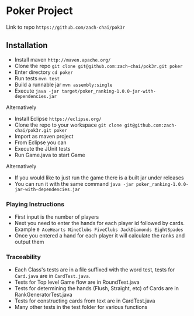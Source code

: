 # Poker Project

Link to repo ```https://github.com/zach-chai/pok3r```

## Installation
* Install maven ```http://maven.apache.org/```
* Clone the repo ```git clone git@github.com:zach-chai/pok3r.git poker```
* Enter directory ```cd poker```
* Run tests ```mvn test```
* Build a runnable jar ```mvn assembly:single```
* Execute ```java -jar target/poker_ranking-1.0.0-jar-with-dependencies.jar```

Alternatively
* Install Eclipse ```https://eclipse.org/```
* Clone the repo to your workspace ```git clone git@github.com:zach-chai/pok3r.git poker```
* Import as maven project
* From Eclipse you can
 * Execute the JUnit tests
 * Run Game.java to start Game

Alternatively
* If you would like to just run the game there is a built jar under releases
* You can run it with the same command ```java -jar poker_ranking-1.0.0-jar-with-dependencies.jar```


### Playing Instructions
* First input is the number of players
* Next you need to enter the hands for each player id followed by cards. Example ```0 AceHearts NineClubs FiveClubs JackDiamonds EightSpades```
* Once you entered a hand for each player it will calculate the ranks and output them

### Traceability
* Each Class's tests are in a file suffixed with the word test, tests for ```Card.java``` are in ```CardTest.java```.
* Tests for Top level Game flow are in RoundTest.java
* Tests for determining the hands (Flush, Straight, etc) of Cards are in RankGeneratorTest.java
* Tests for constructing cards from text are in CardTest.java
* Many other tests in the test folder for various functions



